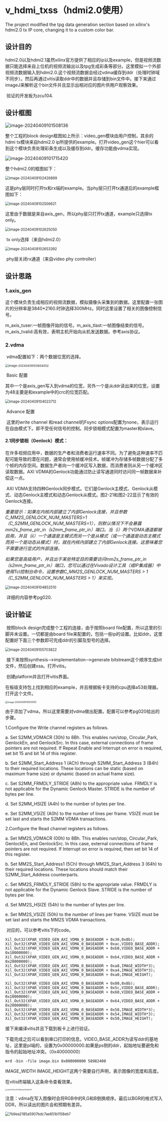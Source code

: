 # v_hdmi_txss（hdmi2.0使用）
The project modified the tpg data generation section based on xilinx's hdmi2.0 tx IP core, changing it to a custom color bar.

## 设计目的

​        hdmi2.0以及hdmi2.1虽然xilinx官方提供了相应的ip以及example，但是视频流数据只能选择来自上位机的视频流输出以及tpg生成彩条等部分。这里模拟一个外部视频流数据输入到hdmi2.0.这个视频流数据会经过vdma缓存到ddr（处理时钟域不同步）。然后再通过vitis读取ddr中的数据并且存储到bin文件中。接下来通过imageJ来解析这个bin文件并且显示出相对应的图片供用户观察效果。

​	验证的开发板为zcu104.

## 设计框图

<img src="E:\xilinx_axi\github\image\image-20240409101508136.png" alt="image-20240409101508136" style="zoom:100%;" />

整个工程的block design框图如上所示：video_gen模块由用户控制，其余的hdmi tx模块来自hdmi2.0 ip所提供的example。打开video_gen这个hier可以看到这个模块负责处理彩条生成以及缓存到ddr。缓存功能由vdma实现。

![image-20240409101715420](E:\xilinx_axi\github\image\image-20240409101715420.png)

整个hdmi2.0的框图如下：

<img src="E:\xilinx_axi\github\image\image-20240409102426899.png" alt="image-20240409102426899" style="zoom:80%;" />

这是phy层同时打开tx和rx端的example。当phy层只打开tx通道后的example框图如下：

<img src="E:\xilinx_axi\github\image\image-20240409102506621.png" alt="image-20240409102506621" style="zoom:80%;" />

这里由于数据是来自axis_gen，所以phy层只打开tx通道，example只选择tx only。

<img src="E:\xilinx_axi\github\image\image-20240409102625050.png" alt="image-20240409102625050" style="zoom:80%;" />

​														tx only选择（来自hdmi2.0）

<img src="E:\xilinx_axi\github\image\image-20240409102653392.png" alt="image-20240409102653392" style="zoom:80%;" />

​													phy层关闭rx通道（来自video phy controller）

## 设计思路

### 1.axis_gen

​	这个模块负责生成相应的视频流数据，模拟摄像头采集到的数据。这里配置一张图片的分辨率是3840*2160.时钟选择300MHz。同时这里设置了相关的图像控制信号。

​	m_axis_tuser:一帧图像开始的信号。m_axis_tlast:一帧图像结束的信号。m_axis_tvalid:高有效，表明主机开始向从机发送数据。参考axis协议。

### 2.vdma

​	vdma配置如下：两个数据位宽的选择。

<img src="E:\xilinx_axi\github\image\image-20240409103834052.png" alt="image-20240409103834052" style="zoom: 67%;" />



​										Basic 配置

​	其中一个是axis_gen写入到vdma的位宽，另外一个是从ddr读出来的位宽，设置为48主要是和example中的crc的位宽匹配。

<img src="E:\xilinx_axi\github\image\image-20240409104023712.png" alt="image-20240409104023712" style="zoom:80%;" />

​										Advance 配置

​	这里的write channel 和read channel的Fsync options配置为none，表示运行在自由模式下。即不受任何信号的控制。同步锁相模式配置为master和slave。

#### 2.1同步锁相（Genlock）模式：

​	在许多视频应用中，数据的生产者和消费者运行速率不同。为了避免这种速率不匹配可能导致的潜在问题，通常会使用帧缓冲技术。帧缓冲为存储多帧数据分配了多个帧的内存空间。数据生产者向一个缓冲区写入数据，而消费者则从另一个缓冲区读取数据。AXI VDMA的Genlock功能通过防止读写通道同时访问同一帧数据来补偿这一点。

​	AXI VDMA支持四种Genlock同步模式。它们是Genlock主模式、Genlock从模式、动态Genlock主模式和动态Genlock从模式。图2-21和图2-22显示了有效的Genlock连接。

*重要提示：如果在内核内部建立了内部Genlock连接，并且参数C_MM2S_GENLOCK_NUM_MASTERS=1（C_S2MM_GENLOCK_NUM_MASTERS=1），则默认情况下不会暴露mm2s_frame_ptr_in（s2mm_frame_ptr_in）端口。当（i）两个VDMA通道都被启用，并且（ii）一个通道是主模式而另一个是从模式（或一个通道是动态主模式而另一个是动态从模式）时，就在内核内部建立了内部Genlock连接。这意味着您不需要进行显式的外部连接。*

*如果您是高级用户，并且出于某些特定目的需要访问mm2s_frame_ptr_in（s2mm_frame_ptr_in）端口，您可以通过在Vivado设计工具（或IP集成器）中使用Tcl控制台命令，设置参数C_MM2S_GENLOCK_NUM_MASTERS > 1（C_S2MM_GENLOCK_NUM_MASTERS > 1）来实现。*

<img src="E:\xilinx_axi\github\image\image-20240409104852510.png" alt="image-20240409104852510" style="zoom:80%;" />

​	详细的内容参考pg020.

## 设计验证

​	按照block design完成整个工程的连接，由于按照board file配置，所以这里的引脚并未设置。一切都是由board file来配置的，包括一些ip的设置。比如ddr。这里配置好下面三个参数即可完成ddr的引脚及型号的选择。

<img src="E:\xilinx_axi\github\image\image-20240409105703822.png" alt="image-20240409105703822" style="zoom:80%;" />

​	接下来按照synthesis-->implementation-->generate bitstream这个顺序生成bit文件，然后创建xsa。打开vitis。

​	创建platform并且打开vitis界面。

​	在板级支持包上找到相应的example，并且根据板卡支持的cpu选择a53处理器。打开这个文件。

<img src="E:\xilinx_axi\github\image\image-20240409110014105.png" alt="image-20240409110014105" style="zoom:50%;" />

​	由于添加了vdma，所以这里需要对vdma做出配置。配置可以参考pg020给出的步骤。

1.Configure the Write channel registers as follows.

a.   Set S2MM_VDMACR (30h) to 8Bh. This enables run/stop, Circular_Park, GenlockEn, and GenlockSrc. In this case, external connections of frame pointers are not required. If Repeat Enable and Interrupt on error is required, set bit 15 and bit 14 of this register.

 b.   Set S2MM_Start_Address 1 (ACh) through S2MM_Start_Address 3 (B4h) to their required locations. These locations can be static (based on maximum frame size) or dynamic (based on actual frame size).

c.   Set S2MM_FRMDLY_STRIDE (A8h) to the appropriate value. FRMDLY is not applicable for the Dynamic Genlock Master. STRIDE is the number of bytes per line.

d.   Set S2MM_HSIZE (A4h) to the number of bytes per line.

e.   Set S2MM_VSIZE (A0h) to the number of lines per frame. VSIZE must be set last and starts the S2MM VDMA transactions.

2.Configure the Read channel registers as follows.

a.   Set MM2S_VDMACR (00h) to 8Bh. This enables run/stop, Circular_Park, GenlockEn, and GenlockSrc. In this case, external connections of frame pointers are not required. If Interrupt on error is required, then set bit 14 of this register.

b.   Set MM2S_Start_Address1 (5Ch) through MM2S_Start_Address 3 (64h) to their required locations. These locations should match their S2MM_Start_Address counterparts.

c.   Set MM2S_FRMDLY_STRIDE (58h) to the appropriate value. FRMDLY is not applicable for the Dynamic Genlock Slave. STRIDE is the number of bytes per line.

d.   Set MM2S_HSIZE (54h) to the number of bytes per line.

e.   Set MM2S_VSIZE (50h) to the number of lines per frame. VSIZE must be set last and starts the MM2S VDMA transactions.

​	对应的，可以参考vitis下的code。

	Xil_Out32(XPAR_VIDEO_GEN_AXI_VDMA_0_BASEADDR + 0x30,0x8b);
	Xil_Out32(XPAR_VIDEO_GEN_AXI_VDMA_0_BASEADDR + 0xac,VIDEO_BASE_ADDR);
	Xil_Out32(XPAR_VIDEO_GEN_AXI_VDMA_0_BASEADDR + 0xb0,VIDEO_BASE_ADDR + 0x10000000);
	Xil_Out32(XPAR_VIDEO_GEN_AXI_VDMA_0_BASEADDR + 0xb4,VIDEO_BASE_ADDR + 0x20000000);
	Xil_Out32(XPAR_VIDEO_GEN_AXI_VDMA_0_BASEADDR + 0xa8,IMAGE_WIDTH*3);
	Xil_Out32(XPAR_VIDEO_GEN_AXI_VDMA_0_BASEADDR + 0xa4,IMAGE_WIDTH*3);
	Xil_Out32(XPAR_VIDEO_GEN_AXI_VDMA_0_BASEADDR + 0xa0,IMAGE_HEIGHT);
	
	Xil_Out32(XPAR_VIDEO_GEN_AXI_VDMA_0_BASEADDR + 0x00,0x8b);
	Xil_Out32(XPAR_VIDEO_GEN_AXI_VDMA_0_BASEADDR + 0x5c,VIDEO_BASE_ADDR);
	Xil_Out32(XPAR_VIDEO_GEN_AXI_VDMA_0_BASEADDR + 0x60,VIDEO_BASE_ADDR + 0x10000000);
	Xil_Out32(XPAR_VIDEO_GEN_AXI_VDMA_0_BASEADDR + 0x64,VIDEO_BASE_ADDR + 0x20000000);
	Xil_Out32(XPAR_VIDEO_GEN_AXI_VDMA_0_BASEADDR + 0x58,IMAGE_WIDTH*3);
	Xil_Out32(XPAR_VIDEO_GEN_AXI_VDMA_0_BASEADDR + 0x54,IMAGE_WIDTH*3);
	Xil_Out32(XPAR_VIDEO_GEN_AXI_VDMA_0_BASEADDR + 0x50,IMAGE_HEIGHT);

接下来编译vitis并且下载到板卡上进行验证。

下载完成之后可以看到串口打印的信息。VIDEO_BASE_ADDR为读写ddr的基地址，这里是pl端的，设置为0x00000000.如果是ps侧的ddr，起始地址要避免和指令的起始地址冲突。（0x40000000）

`mrd -bin -file image.bin 0x000000000 58982400`

IMAGE_WIDTH  IMAGE_HEIGHT这两个需要自行声明，表示图像的宽度和高度。

在vitis终端输入这条命令查看效果。

<img src="E:\xilinx_axi\github\image\cfde137b44c4570818eea51f2afb795.png" alt="cfde137b44c4570818eea51f2afb795" style="zoom: 33%;" />

注意：vdma在写入图像时会将RGB中的R,G和B倒换顺序。最后以BGR的格式写入DDR，所以读出的图片会和预期有差异。

<img src="E:\xilinx_axi\github\image\7b9ea2185a5907bdc7ae851b1158eb7.png" alt="7b9ea2185a5907bdc7ae851b1158eb7" style="zoom: 80%;" />
